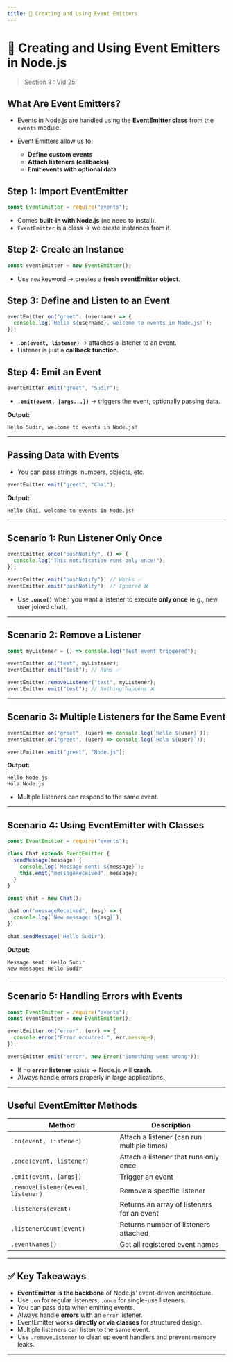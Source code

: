 ```yaml
---
title: 📘 Creating and Using Event Emitters
---
```


# 📘 Creating and Using Event Emitters in Node.js

> Section 3 : Vid 25

## What Are Event Emitters?

- Events in Node.js are handled using the **EventEmitter class** from the `events` module.
- Event Emitters allow us to:

  - **Define custom events**
  - **Attach listeners (callbacks)**
  - **Emit events with optional data**

## Step 1: Import EventEmitter

```js
const EventEmitter = require("events");
```

- Comes **built-in with Node.js** (no need to install).
- `EventEmitter` is a class → we create instances from it.

## Step 2: Create an Instance

```js
const eventEmitter = new EventEmitter();
```

- Use `new` keyword → creates a **fresh eventEmitter object**.

## Step 3: Define and Listen to an Event

```js
eventEmitter.on("greet", (username) => {
  console.log(`Hello ${username}, welcome to events in Node.js!`);
});
```

- **`.on(event, listener)`** → attaches a listener to an event.
- Listener is just a **callback function**.

## Step 4: Emit an Event

```js
eventEmitter.emit("greet", "Sudir");
```

- **`.emit(event, [args...])`** → triggers the event, optionally passing data.

**Output:**

```
Hello Sudir, welcome to events in Node.js!
```

---

## Passing Data with Events

- You can pass strings, numbers, objects, etc.

```js
eventEmitter.emit("greet", "Chai");
```

**Output:**

```
Hello Chai, welcome to events in Node.js!
```

---

## Scenario 1: Run Listener Only Once

```js
eventEmitter.once("pushNotify", () => {
  console.log("This notification runs only once!");
});

eventEmitter.emit("pushNotify"); // Works ✅
eventEmitter.emit("pushNotify"); // Ignored ❌
```

- Use **`.once()`** when you want a listener to execute **only once** (e.g., new user joined chat).

---

## Scenario 2: Remove a Listener

```js
const myListener = () => console.log("Test event triggered");

eventEmitter.on("test", myListener);
eventEmitter.emit("test"); // Runs ✅

eventEmitter.removeListener("test", myListener);
eventEmitter.emit("test"); // Nothing happens ❌
```

---

## Scenario 3: Multiple Listeners for the Same Event

```js
eventEmitter.on("greet", (user) => console.log(`Hello ${user}`));
eventEmitter.on("greet", (user) => console.log(`Hola ${user}`));

eventEmitter.emit("greet", "Node.js");
```

**Output:**

```
Hello Node.js
Hola Node.js
```

- Multiple listeners can respond to the same event.

---

## Scenario 4: Using EventEmitter with Classes

```js
const EventEmitter = require("events");

class Chat extends EventEmitter {
  sendMessage(message) {
    console.log(`Message sent: ${message}`);
    this.emit("messageReceived", message);
  }
}

const chat = new Chat();

chat.on("messageReceived", (msg) => {
  console.log(`New message: ${msg}`);
});

chat.sendMessage("Hello Sudir");
```

**Output:**

```
Message sent: Hello Sudir
New message: Hello Sudir
```

---

## Scenario 5: Handling Errors with Events

```js
const EventEmitter = require("events");
const eventEmitter = new EventEmitter();

eventEmitter.on("error", (err) => {
  console.error("Error occurred:", err.message);
});

eventEmitter.emit("error", new Error("Something went wrong"));
```

- If no **`error` listener** exists → Node.js will **crash**.
- Always handle errors properly in large applications.

---

## Useful EventEmitter Methods

| Method                             | Description                                |
| ---------------------------------- | ------------------------------------------ |
| `.on(event, listener)`             | Attach a listener (can run multiple times) |
| `.once(event, listener)`           | Attach a listener that runs only once      |
| `.emit(event, [args])`             | Trigger an event                           |
| `.removeListener(event, listener)` | Remove a specific listener                 |
| `.listeners(event)`                | Returns an array of listeners for an event |
| `.listenerCount(event)`            | Returns number of listeners attached       |
| `.eventNames()`                    | Get all registered event names             |

---

## ✅ Key Takeaways

- **EventEmitter is the backbone** of Node.js’ event-driven architecture.
- Use `.on` for regular listeners, `.once` for single-use listeners.
- You can pass data when emitting events.
- Always handle **errors** with an `error` listener.
- EventEmitter works **directly or via classes** for structured design.
- Multiple listeners can listen to the same event.
- Use `.removeListener` to clean up event handlers and prevent memory leaks.

---
